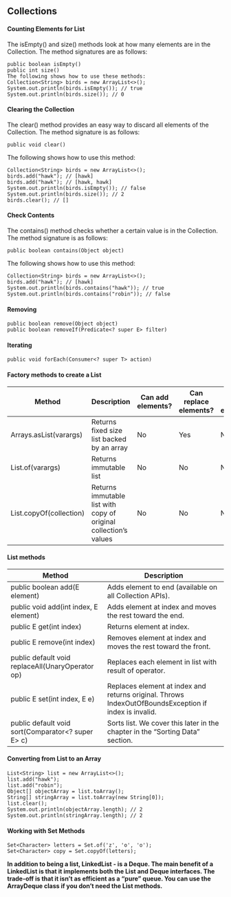 ## Collections
#### Counting Elements for List
The isEmpty() and size() methods look at how many elements are in the Collection. The 
method signatures are as follows:
```
public boolean isEmpty()
public int size()
The following shows how to use these methods:
Collection<String> birds = new ArrayList<>();
System.out.println(birds.isEmpty()); // true
System.out.println(birds.size()); // 0
```
#### Clearing the Collection
The clear() method provides an easy way to discard all elements of the Collection. The method 
signature is as follows:
```
public void clear()
```
The following shows how to use this method:
```
Collection<String> birds = new ArrayList<>();
birds.add("hawk"); // [hawk]
birds.add("hawk"); // [hawk, hawk]
System.out.println(birds.isEmpty()); // false
System.out.println(birds.size()); // 2
birds.clear(); // []
```
#### Check Contents
The contains() method checks whether a certain value is in the Collection. The method 
signature is as follows:
```
public boolean contains(Object object)
```
The following shows how to use this method:
```
Collection<String> birds = new ArrayList<>();
birds.add("hawk"); // [hawk]
System.out.println(birds.contains("hawk")); // true
System.out.println(birds.contains("robin")); // false
```
#### Removing
```
public boolean remove(Object object)
public boolean removeIf(Predicate<? super E> filter)
```
#### Iterating
```
public void forEach(Consumer<? super T> action)
```
#### Factory methods to create a List
Method | Description | Can add elements? | Can replace elements? | Can delete elements?
--- | --- | --- | --- | ---
Arrays.asList(varargs) | Returns fixed size list backed by an array | No | Yes | No
List.of(varargs) | Returns immutable list | No | No | No
List.copyOf(collection) | Returns immutable list with copy of original collection’s values | No | No | No

####  List methods
Method | Description
--- | ---
public boolean add(E element) | Adds element to end (available on all Collection APIs).
public void add(int index, E element) | Adds element at index and moves the rest toward the end.
public E get(int index) | Returns element at index.
public E remove(int index) | Removes element at index and moves the rest toward the front.
public default void replaceAll(UnaryOperator<E> op) | Replaces each element in list with result of operator.
public E set(int index, E e) | Replaces element at index and returns original. Throws IndexOutOfBoundsException if index is invalid.
public default void sort(Comparator<? super E> c) | Sorts list. We cover this later in the chapter in the “Sorting Data” section.

#### Converting from List to an Array
```
List<String> list = new ArrayList<>();
list.add("hawk");
list.add("robin");
Object[] objectArray = list.toArray();
String[] stringArray = list.toArray(new String[0]);
list.clear();
System.out.println(objectArray.length); // 2
System.out.println(stringArray.length); // 2
```
#### Working with Set Methods
```
Set<Character> letters = Set.of('z', 'o', 'o');
Set<Character> copy = Set.copyOf(letters);
```
**In addition to being a list, LinkedList - is a Deque. 
The main benefit of a LinkedList is that it implements both the List and Deque
interfaces. The trade-off is that it isn’t as efficient as a “pure” queue. You can use the 
ArrayDeque class if you don’t need the List methods.**
